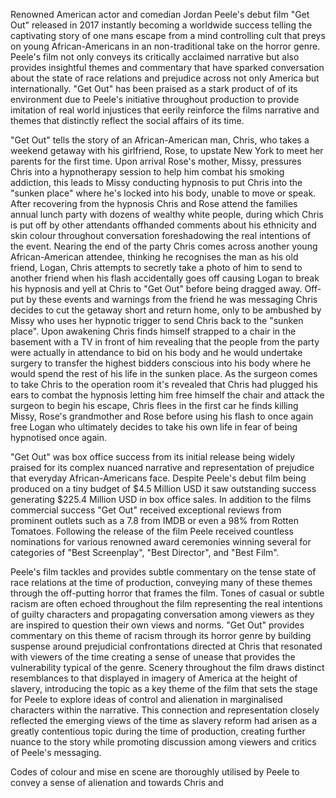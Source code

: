 
Renowned American actor and comedian Jordan Peele's debut film "Get Out" released in 2017 instantly becoming a worldwide success telling the captivating story of one mans escape from a mind controlling cult that preys on young African-Americans in an non-traditional take on the horror genre. Peele's film not only conveys its critically acclaimed narrative but also provides insightful themes and commentary that have sparked conversation about the state of race relations and prejudice across not only America but internationally. "Get Out" has been praised as a stark product of of its environment due to Peele's initiative throughout production to provide imitation of real world injustices that eerily reinforce the films narrative and themes that distinctly reflect the social affairs of its time.

"Get Out" tells the story of an African-American man, Chris, who takes a weekend getaway with his girlfriend, Rose, to upstate New York to meet her parents for the first time. Upon arrival Rose's mother, Missy, pressures Chris into a hypnotherapy session to help him combat his smoking addiction, this leads to Missy conducting hypnosis to put Chris into the "sunken place" where he's locked into his body, unable to move or speak. After recovering from the hypnosis Chris and Rose attend the families annual lunch party with dozens of wealthy white people, during which Chris is put off by other attendants offhanded comments about his ethnicity and skin colour throughout conversation foreshadowing the real intentions of the event. Nearing the end of the party Chris comes across another young African-American attendee, thinking he recognises the man as his old friend, Logan, Chris attempts to secretly take a photo of him to send to another friend when his flash accidentally goes off causing Logan to break his hypnosis and yell at Chris to "Get Out" before being dragged away. Off-put by these events and warnings from the friend he was messaging Chris decides to cut the getaway short and return home, only to be ambushed by Missy who uses her hypnotic trigger to send Chris back to the "sunken place". Upon awakening Chris finds himself strapped to a chair in the basement with a TV in front of him revealing that the people from the party were actually in attendance to bid on his body and he would undertake surgery to transfer the highest bidders conscious into his body where he would spend the rest of his life in the sunken place. As the surgeon comes to take Chris to the operation room it's revealed that Chris had plugged his ears to combat the hypnosis letting him free himself the chair and attack the surgeon to begin his escape, Chris flees in the first car he finds killing Missy, Rose's grandmother and Rose before using his flash to once again free Logan who ultimately decides to take his own life in fear of being hypnotised once again.

"Get Out" was box office success from its initial release being widely praised for its complex nuanced narrative and representation of prejudice that everyday African-Americans face. Despite Peele's debut film being produced on a tiny budget of $4.5 Million USD it saw outstanding success generating $225.4 Million USD in box office sales. In addition to the films commercial success "Get Out" received exceptional reviews from prominent outlets such as a 7.8 from IMDB or even a 98% from Rotten Tomatoes. Following the release of the film Peele received countless nominations for various renowned award ceremonies winning several for categories of "Best Screenplay", "Best Director", and "Best Film".

Peele's film tackles and provides subtle commentary on the tense state of race relations at the time of production, conveying many of these themes through the off-putting horror that frames the film. Tones of casual or subtle racism are often echoed throughout the film representing the real intentions of guilty characters and propagating conversation among viewers as they are inspired to question their own views and norms. "Get Out" provides commentary on this theme of racism through its horror genre by building suspense around prejudicial confrontations directed at Chris that resonated with viewers of the time creating a sense of unease that provides the vulnerability typical of the genre. Scenery throughout the film draws distinct resemblances to that displayed in imagery of America at the height of slavery, introducing the topic as a key theme of the film that sets the stage for Peele to explore ideas of control and alienation in marginalised characters within the narrative. This connection and representation closely reflected the emerging views of the time as slavery reform had arisen as a greatly contentious topic during the time of production, creating further nuance to the story while promoting discussion among viewers and critics of Peele's messaging.

Codes of colour and mise en scene are thoroughly utilised by Peele to convey a sense of alienation and  towards Chris and 

